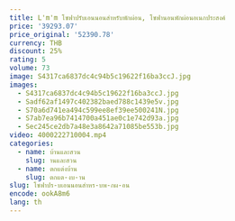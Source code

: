 ```yaml
---
title: L'm'm โซฟาปรับเอนนอนสำหรับพักผ่อน, โซฟานอนพักผ่อนอเนกประสงค์
price: '39293.07'
price_original: '52390.78'
currency: THB
discount: 25%
rating: 5
volume: 73
image: S4317ca6837dc4c94b5c19622f16ba3ccJ.jpg
images:
  - S4317ca6837dc4c94b5c19622f16ba3ccJ.jpg
  - Sadf62af1497c402382baed788c1439e5v.jpg
  - S70a6d741ea494c599ee8ef39ee500241N.jpg
  - S7ab7ea96b7414700a451ae0c1e742d93a.jpg
  - Sec245ce2db7a48e3a8642a71085be553b.jpg
video: 4000222710004.mp4
categories:
  - name: บ้านและสวน
    slug: านและสวน
  - name: ตกแต่งบ้าน
    slug: ตกแต-งบ-าน
slug: โซฟาปร-บเอนนอนสำหร-บพ-กผ-อน
encode: ookA8m6
lang: th
---
```

  